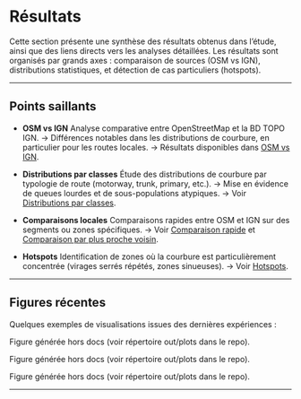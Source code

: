 # Résultats

Cette section présente une synthèse des résultats obtenus dans l’étude, ainsi que des liens directs vers les analyses détaillées.
Les résultats sont organisés par grands axes : comparaison de sources (OSM vs IGN), distributions statistiques, et détection de cas particuliers (hotspots).

---

## Points saillants

- **OSM vs IGN**
  Analyse comparative entre OpenStreetMap et la BD TOPO IGN.
  → Différences notables dans les distributions de courbure, en particulier pour les routes locales.
  → Résultats disponibles dans [OSM vs IGN](osm-vs-ign.md).

- **Distributions par classes**
  Étude des distributions de courbure par typologie de route (motorway, trunk, primary, etc.).
  → Mise en évidence de queues lourdes et de sous-populations atypiques.
  → Voir [Distributions par classes](distributions-classes.md).

- **Comparaisons locales**
  Comparaisons rapides entre OSM et IGN sur des segments ou zones spécifiques.
  → Voir [Comparaison rapide](../compare_quick.md) et [Comparaison par plus proche voisin](../compare_nearest.md).

- **Hotspots**
  Identification de zones où la courbure est particulièrement concentrée (virages serrés répétés, zones sinueuses).
  → Voir [Hotspots](../hotspots.md).

---

## Figures récentes

Quelques exemples de visualisations issues des dernières expériences :

Figure générée hors docs (voir répertoire out/plots dans le repo).

Figure générée hors docs (voir répertoire out/plots dans le repo).

Figure générée hors docs (voir répertoire out/plots dans le repo).

---
